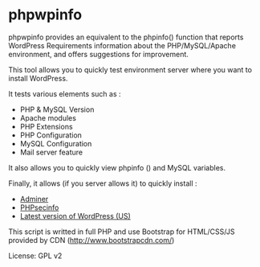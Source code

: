 phpwpinfo
=========

phpwpinfo provides an equivalent to the phpinfo() function that reports WordPress Requirements information about the PHP/MySQL/Apache environment, and offers suggestions for improvement. 

This tool allows you to quickly test environment server where you want to install WordPress.

It tests various elements such as :
	
* PHP & MySQL Version
* Apache modules
* PHP Extensions
* PHP Configuration
* MySQL Configuration
* Mail server feature

It also allows you to quickly view phpinfo () and MySQL variables.

Finally, it allows (if you server allows it) to quickly install :

* [Adminer](http://www.adminer.org/en/)
* [PHPsecinfo](http://phpsec.org/projects/phpsecinfo/)
* [Latest version of WordPress (US)](http://wordpress.org/)

This script is writted in full PHP and use Bootstrap for HTML/CSS/JS provided by CDN (http://www.bootstrapcdn.com/)

License: GPL v2